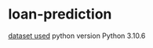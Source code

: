 # loan-prediction

[dataset used](https://www.kaggle.com/datasets/altruistdelhite04/loan-prediction-problem-dataset)
python version Python 3.10.6
